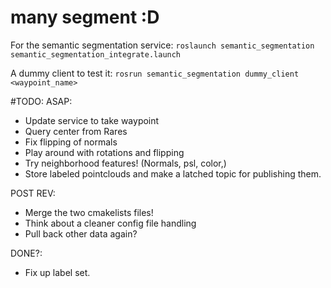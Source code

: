 # many segment :D

For the semantic segmentation service:
`roslaunch semantic_segmentation semantic_segmentation_integrate.launch`

A dummy client to test it:
`rosrun semantic_segmentation dummy_client <waypoint_name>`


#TODO:
ASAP:
* Update service to take waypoint
* Query center from Rares
* Fix flipping of normals
* Play around with rotations and flipping
* Try neighborhood features! (Normals, psl, color,)
* Store labeled pointclouds and make a latched topic for publishing them.

POST REV:
* Merge the two cmakelists files!
* Think about a cleaner config file handling
* Pull back other data again?

DONE?:
* Fix up label set.
